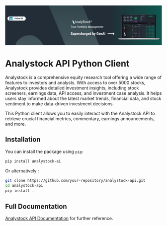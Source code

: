 ![c0](https://github.com/ahgperrin/analystock-api/blob/master/analystock_banner.jpeg)

# Analystock API Python Client

Analystock is a comprehensive equity research tool offering a wide range of features to investors and analysts. With
access to over 5000 stocks, Analystock provides detailed investment insights, including stock screeners, earnings data,
API access, and investment case analysis. It helps users stay informed about the latest market trends, financial data,
and stock sentiment to make data-driven investment decisions.

This Python client allows you to easily interact with the Analystock API to retrieve crucial financial metrics,
commentary, earnings announcements, and more.

## Installation

You can install the package using `pip`:

```bash
pip install analystock-ai
```

Or alternatively :

```bash
git clone https://github.com/your-repository/analystock-api.git
cd analystock-api
pip install .
```

## Full Documentation

[Analystock API Documentation](https://www.analystock.ai/base/appendix/api_documentation/) for further reference.